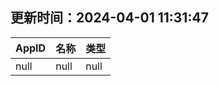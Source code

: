 ## 更新时间：2024-04-01 11:31:47
| AppID | 名称 | 类型  |
| :-------------------- | :----------------------------- | :----------- |
| null | null| null |
